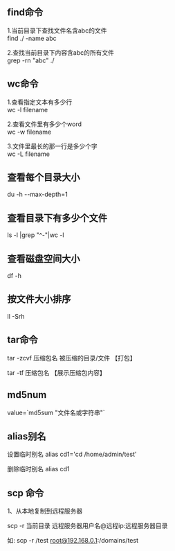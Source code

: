 <h2>find命令</h2>

1.当前目录下查找文件名含abc的文件<br/>
find ./ -name abc

2.查找当前目录下内容含abc的所有文件<br/>
grep -rn "abc" ./

<h2>wc命令</h2>

1.查看指定文本有多少行<br/>
wc -l filename

2.查看文件里有多少个word<br/>
wc -w filename

3.文件里最长的那一行是多少个字<br/>
wc -L filename

<h2>查看每个目录大小</h2>
du -h --max-depth=1

<h2>查看目录下有多少个文件</h2>
ls -l |grep "^-"|wc -l

<h2>查看磁盘空间大小</h2>
df -h

<h2>按文件大小排序</h2>
ll -Srh

<h2>tar命令</h2>

tar -zcvf 压缩包名  被压缩的目录/文件   【打包】

tar -tf 压缩包名    【展示压缩包内容】

<h2>md5num</h2>
value=`md5sum "文件名或字符串"`

<h2>alias别名</h2>

设置临时别名    alias cd1='cd /home/admin/test'

删除临时别名    alias cd1

<h2>scp 命令</h2>

1、从本地复制到远程服务器

scp -r 当前目录 远程服务器用户名@远程ip:远程服务器目录
    
如: scp -r /test root@192.168.0.1:/domains/test